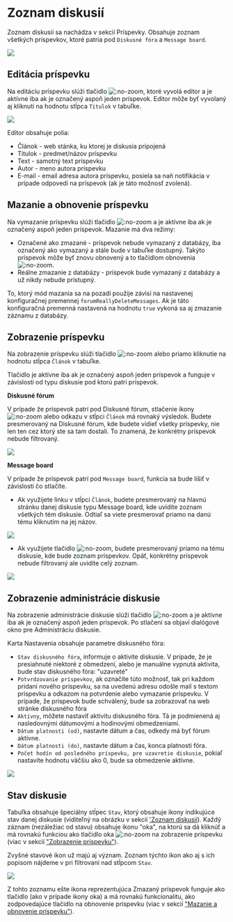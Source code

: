 # Zoznam diskusií

Zoznam diskusií sa nachádza v sekcií Príspevky. Obsahuje zoznam všetkých príspevkov, ktoré patria pod ```Diskusné fóra``` a ```Message board```.

![](forum-list.png)

## Editácia príspevku

Na editáciu príspevku slúži tlačidlo ![](editButton.png ":no-zoom"), ktoré vyvolá editor a je aktívne iba ak je označený aspoň jeden príspevok. Editor môže byť vyvolaný aj kliknutí na hodnotu stĺpca ```Titulok``` v tabuľke.

![](forum-list-editor.png)

Editor obsahuje polia:

- Článok - web stánka, ku ktorej je diskusia pripojená
- Titulok - predmet/názov príspevku
- Text - samotný text príspevku
- Autor - meno autora príspevku
- E-mail - email adresa autora príspevku, posiela sa naň notifikácia v prípade odpovedi na príspevok (ak je táto možnosť zvolená).

## Mazanie a obnovenie príspevku

Na vymazanie príspevku slúži tlačidlo ![](removeButton.png ":no-zoom") a je aktívne iba ak je označený aspoň jeden príspevok. Mazanie má dva režimy:

- Označené ako zmazané - príspevok nebude vymazaný z databázy, iba označený ako vymazaný a stále bude v tabuľke dostupný. Takýto príspevok môže byť znovu obnovený a to tlačidlom obnovenia ![](recoverButton.png ":no-zoom").
- Reálne zmazanie z databázy - príspevok bude vymazaný z databázy a už nikdy nebude prístupný.

To, ktorý mód mazania sa na pozadí použije závisí na nastavenej konfiguračnej premennej ```forumReallyDeleteMessages```. Ak je táto konfiguračná premenná nastavená na hodnotu `true` vykoná sa aj zmazanie záznamu z databázy.

## Zobrazenie príspevku

Na zobrazenie príspevku slúži tlačidlo ![](eyeButton.png ":no-zoom") alebo priamo kliknutie na hodnotu stĺpca ```Článok``` v tabuľke.

Tlačidlo je aktívne iba ak je označený aspoň jeden príspevok a funguje v závislosti od typu diskusie pod ktorú patrí príspevok.

**Diskusné fórum**

V prípade že príspevok patrí pod Diskusné fórum, stlačenie ikony ![](eyeButton.png ":no-zoom") alebo odkazu v stĺpci  ```Článok``` má rovnaký výsledok. Budete presmerovaný na Diskusné fórum, kde budete vidieť všetky príspevky, nie len ten cez ktorý ste sa tam dostali. To znamená, že konkrétny príspevok nebude filtrovaný.

![](forum-list-forum.png)

**Message board**

V prípade že príspevok patrí pod `Message board`, funkcia sa bude líšiť v závislosti čo stlačíte.

-   Ak využijete linku v stĺpci ```Článok```, budete presmerovaný na hlavnú stránku danej diskusie typu Message board, kde uvidíte zoznam všetkých tém diskusie. Odtiaľ sa viete presmerovať priamo na danú tému kliknutím na jej názov.

![](forum-list-board.png)

-   Ak využijete tlačidlo ![](eyeButton.png ":no-zoom"), budete presmerovaný priamo na tému diskusie, kde bude zoznam príspevkov. Opäť, konkrétny príspevok nebude filtrovaný ale uvidíte celý zoznam.

![](forum-list-subBoard.png)

## Zobrazenie administrácie diskusie

Na zobrazenie administrácie diskusie slúži tlačidlo ![](settingsButton.png ":no-zoom") a je aktívne iba ak je označený aspoň jeden príspevok. Po stlačení sa objaví dialógové okno pre Administráciu diskusie.

Karta Nastavenia obsahuje parametre diskusného fóra:

-   ```Stav diskusného fóra```, informuje o aktivite diskusie. V prípade, že je presiahnuté niektoré z obmedzení, alebo je manuálne vypnutá aktivita, bude stav diskusného fóra: "uzavreté"
-   ```Potvrdzovanie príspevkov```, ak označíte túto možnosť, tak pri každom pridaní nového príspevku, sa na uvedenú adresu odošle mail s textom príspevku a odkazom na potvrdenie alebo vymazanie príspevku. V prípade, že príspevok bude schválený, bude sa zobrazovať na web stránke diskusného fóra
-   ```Aktívny```, môžete nastaviť aktivitu diskusného fóra. Tá je podmienená aj nasledovnými dátumovými a hodinovými obmedzeniami.
-   ```Dátum platnosti (od)```, nastavte dátum a čas, odkedy má byť fórum aktívne.
-   ```Dátum platnosti (do)```, nastavte dátum a čas, konca platnosti fóra.
-   ```Počet hodín od posledného príspevku, pre uzavretie diskusie```, pokiaľ nastavíte hodnotu väčšiu ako 0, bude sa obmedzenie aktívne.

![](forum-list-admin.png)

## Stav diskusie

Tabuľka obsahuje špeciálny stĺpec ```Stav```, ktorý obsahuje ikony indikujúce stav danej diskusie (viditeľný na obrázku v sekcií ['Zoznam diskusií](#zoznam-diskusií)). Každý záznam (nezáležiac od stavu) obsahuje ikonu "oka", na ktorú sa dá kliknúť a má rovnakú funkciou ako tlačidlo oka ![](eyeButton.png ":no-zoom") na zobrazenie príspevku (viac v sekcií ["Zobrazenie príspevku"](#zobrazenie-príspevku)).

Zvyšné stavové ikon už majú aj význam. Zoznam týchto ikon ako aj s ich popisom nájdeme v pri filtrovaní nad stĺpcom ```Stav```.

![](forum-list-statusSelect.png)

Z tohto zoznamu ešte ikona reprezentujúca Zmazaný príspevok funguje ako tlačidlo (ako v prípade ikony oka) a má rovnakú funkcionalitu, ako zodpovedajúce tlačidlo na obnovenie príspevku (viac v sekcií ["Mazanie a obnovenie príspevku"](#mazanie-a-obnovenie-príspevku)).